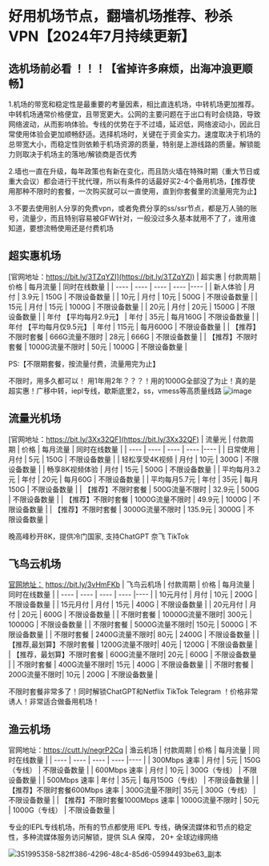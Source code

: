 # 好用机场节点，翻墙机场推荐、秒杀VPN【2024年7月持续更新】

## 选机场前必看 ！！！【省掉许多麻烦，出海冲浪更顺畅】
 1.机场的带宽和稳定性是最重要的考量因素，相比直连机场，中转机场更加推荐。中转机场通常价格便宜，且带宽更大。公网的主要问题在于出口有时会绕路，导致网络波动，从而影响体验。专线的优势在于不过墙，延迟低，网络波动小，因此日常使用体验会更加顺畅舒适。选择机场时，关键在于资金实力。速度取决于机场的总带宽大小，而稳定性则依赖于机场资源的质量，特别是上游线路的质量。解锁能力则取决于机场主的落地/解锁商是否优秀
 
 2.墙也一直在升级，每年政策也有新在变化，而且防火墙在特殊时期（重大节日或重大会议）都会进行干扰代理，所以有条件的话最好买2-4个备用机场，【推荐使用那种不限时的套餐，一次购买就可以一直使用，直到你套餐里的流量用完为止】
 
 3.不要去使用别人分享的免费vpn，或者免费分享的ss/ssr节点，都是万人骑的账号，流量少，而且特别容易被GFW针对，一般没过多久基本就用不了了，谁用谁知道，要想流畅使用还是付费机场



## 超实惠机场
[官网地址：https://bit.ly/3TZqYZI](https://bit.ly/3TZqYZI)
|  超实惠 | 付款周期 | 价格 | 每月流量 | 同时在线数量 |
|  ----  | ----  | ----  | ----  |----  |
| 新人体验  | 月付 | 3.9元  | 150G | 不限设备数量  |
| 10元  | 月付 | 10元  | 500G | 不限设备数量   |
| 15元  | 月付 | 15元  | 1000G | 不限设备数量   |
| 20元  | 月付 | 20元  | 1500G | 不限设备数量   |
| 年付 【平均每月2.9元】 | 年付 | 35元  | 每月160G | 不限设备数量   |
| 年付 【平均每月仅9.5元】 | 年付 | 115元  | 每月600G | 不限设备数量   |
| 【推荐】不限时套餐 | 666G流量不限时 | 28元  | 666G | 不限设备数量   |
| 【推荐】不限时套餐 | 1000G流量不限时 | 50元  | 1000G | 不限设备数量   |

PS:【不限期套餐，按流量付费，流量用完为止】

不限时，用多久都可以！ 用1年用2年？？？！用的1000G全部没了为止！真的是超实惠！广移中转，iepl专线，歇斯底里2，ss，vmess等高质量线路
![image](https://github.com/user-attachments/assets/5f63fa19-064e-4a4e-909e-c3318bf38f0f)




## 流量光机场
[官网地址：https://bit.ly/3Xx32QF](https://bit.ly/3Xx32QF)
|  流量光 | 付款周期 | 价格 | 每月流量 | 同时在线数量 |
|  ----  | ----  | ----  | ----  |----  |
| 日常使用  | 月付 | 5元  | 150G | 不限设备数量  |
| 轻松享受4K视频  | 月付 | 10元  | 300G | 不限设备数量   |
| 畅享8K视频体验  | 月付 | 15元  | 500G | 不限设备数量   |
| 平均每月3.2元  | 年付 | 20元  | 每月60G | 不限设备数量   |
| 平均每月5.7元 | 年付 | 35元  | 每月150G | 不限设备数量   |
| 【推荐】不限时套餐 | 500G流量不限时 | 32.9元  | 500G | 不限设备数量   |
| 【推荐】不限时套餐 | 1000G流量不限时 | 49.9元  | 1000G | 不限设备数量   |
| 【推荐】不限时套餐 | 3000G流量不限时 | 135.9元  | 3000G | 不限设备数量   |

晚高峰秒开8K，提供冷门国家, 支持ChatGPT 奈飞 TikTok




## 飞鸟云机场
[官网地址：](https://bit.ly/3vHmFKb) https://bit.ly/3vHmFKb
|  飞鸟云机场 | 付款周期 | 价格 | 每月流量 | 同时在线数量 |
|  ----  | ----  | ----  | ----  |----  |
| 10元月付  | 月付 | 10元  | 200G | 不限设备数量  |
| 15元月付  | 月付 | 15元  | 400G | 不限设备数量  |
| 20元月付  | 月付 | 20元  | 600G | 不限设备数量  |
| 不限时套餐  | 10000G流量不限时| 300元 | 10000G | 不限设备数量 |
| 不限时套餐  | 5000G流量不限时| 150元 | 5000G | 不限设备数量 |
| 不限时套餐  | 2400G流量不限时| 80元 | 2400G | 不限设备数量 |
| 【推荐,最划算】不限时套餐  | 1200G流量不限时| 40元 | 1200G | 不限设备数量 |
| 【推荐，最划算】不限时套餐  | 600G流量不限时| 20元 | 600G | 不限设备数量 |
| 不限时套餐  | 400G流量不限时| 15元 | 400G | 不限设备数量 |
| 不限时套餐  | 200G流量不限时| 10元 | 200G | 不限设备数量 |

不限时套餐非常多了！同时解锁ChatGPT和Netflix TikTok Telegram ！价格非常诱人！非常适合做备用机场！



## 渔云机场
官网地址：https://cutt.ly/negrP2Cq
|  渔云机场 | 付款周期 | 价格 | 每月流量 | 同时在线数量 |
|  ----  | ----  | ----  | ----  |----  |
| 300Mbps 速率  | 月付 | 5元  | 150G（专线） | 不限设备数量  |
| 600Mbps 速率  | 月付 | 10元 | 300G（专线） | 不限设备数量  |
| 500Mbps 速率  | 年付 | 35元 | 每月150G（专线） | 不限设备数量 |
| 【推荐】不限时套餐600Mbps 速率  | 300G流量不限时| 35元 | 300G（专线） | 不限设备数量 |
| 【推荐】不限时套餐1000Mbps 速率  | 1000G流量不限时 | 50元 | 1000G（专线） | 不限设备数量 |


专业的IEPL专线机场，所有的节点都使用 IEPL 专线，确保流媒体和节点的稳定性，多种流媒体服务访问解锁，提供 SLA 保障， 20+ 全球边缘网络

![351995358-582ff386-4296-48c4-85d6-05994493be63_副本](https://github.com/user-attachments/assets/29b1a225-508e-47e8-828f-8830858c67c2)












